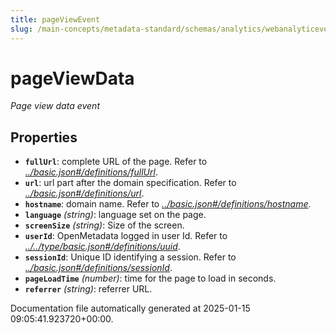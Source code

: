 ```yaml
---
title: pageViewEvent
slug: /main-concepts/metadata-standard/schemas/analytics/webanalyticeventtype/pageviewevent
---
```


# pageViewData

*Page view data event*

## Properties

- **`fullUrl`**: complete URL of the page. Refer to *[../basic.json#/definitions/fullUrl](#/basic.json#/definitions/fullUrl)*.
- **`url`**: url part after the domain specification. Refer to *[../basic.json#/definitions/url](#/basic.json#/definitions/url)*.
- **`hostname`**: domain name. Refer to *[../basic.json#/definitions/hostname](#/basic.json#/definitions/hostname)*.
- **`language`** *(string)*: language set on the page.
- **`screenSize`** *(string)*: Size of the screen.
- **`userId`**: OpenMetadata logged in user Id. Refer to *[../../type/basic.json#/definitions/uuid](#/../type/basic.json#/definitions/uuid)*.
- **`sessionId`**: Unique ID identifying a session. Refer to *[../basic.json#/definitions/sessionId](#/basic.json#/definitions/sessionId)*.
- **`pageLoadTime`** *(number)*: time for the page to load in seconds.
- **`referrer`** *(string)*: referrer URL.


Documentation file automatically generated at 2025-01-15 09:05:41.923720+00:00.
